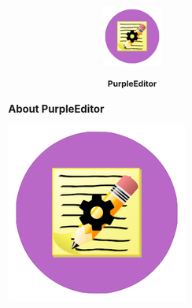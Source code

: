 <br />
<p align="center">
  <a href="https://github.com/j4nf4b3l/MagicClock">
    <img src="image/purple.png" alt="Logo" width="120" height="120">
  </a>

  <h3 align="center">PurpleEditor</h3>


## About PurpleEditor
![](image/purple.png)
